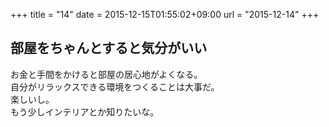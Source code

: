 +++
title = "14"
date = 2015-12-15T01:55:02+09:00
url = "2015-12-14"
+++

## 部屋をちゃんとすると気分がいい

お金と手間をかけると部屋の居心地がよくなる。  
自分がリラックスできる環境をつくることは大事だ。  
楽しいし。  
もう少しインテリアとか知りたいな。
